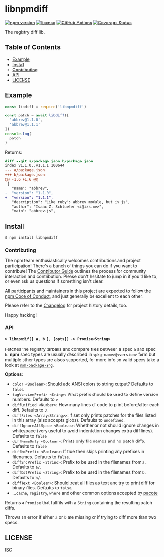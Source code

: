 # libnpmdiff

[![npm version](https://img.shields.io/npm/v/libnpmdiff.svg)](https://npm.im/libnpmdiff)
[![license](https://img.shields.io/npm/l/libnpmdiff.svg)](https://npm.im/libnpmdiff)
[![GitHub Actions](https://github.com/npm/libnpmdiff/workflows/node-ci/badge.svg)](https://github.com/npm/libnpmdiff/actions?query=workflow%3Anode-ci)
[![Coverage Status](https://coveralls.io/repos/github/npm/libnpmdiff/badge.svg?branch=main)](https://coveralls.io/github/npm/libnpmdiff?branch=main)

The registry diff lib.

## Table of Contents

* [Example](#example)
* [Install](#install)
* [Contributing](#contributing)
* [API](#api)
* [LICENSE](#license)

## Example

```js
const libdiff = require('libnpmdiff')

const patch = await libdiff([
  'abbrev@1.1.0',
  'abbrev@1.1.1'
])
console.log(
  patch
)
```

Returns:

```patch
diff --git a/package.json b/package.json
index v1.1.0..v1.1.1 100644
--- a/package.json	
+++ b/package.json	
@@ -1,6 +1,6 @@
 {
   "name": "abbrev",
-  "version": "1.1.0",
+  "version": "1.1.1",
   "description": "Like ruby's abbrev module, but in js",
   "author": "Isaac Z. Schlueter <i@izs.me>",
   "main": "abbrev.js",

```

## Install

`$ npm install libnpmdiff`

### Contributing

The npm team enthusiastically welcomes contributions and project participation!
There's a bunch of things you can do if you want to contribute! The
[Contributor Guide](https://github.com/npm/cli/blob/latest/CONTRIBUTING.md)
outlines the process for community interaction and contribution. Please don't
hesitate to jump in if you'd like to, or even ask us questions if something
isn't clear.

All participants and maintainers in this project are expected to follow the
[npm Code of Conduct](https://docs.npmjs.com/policies/conduct), and just
generally be excellent to each other.

Please refer to the [Changelog](CHANGELOG.md) for project history details, too.

Happy hacking!

### API

#### `> libnpmdif([ a, b ], [opts]) -> Promise<String>`

Fetches the registry tarballs and compare files between a spec `a` and spec `b`. **npm** spec types are usually described in `<pkg-name>@<version>` form but multiple other types are alsos supported, for more info on valid specs take a look at [`npm-package-arg`](https://github.com/npm/npm-package-arg).

**Options**:

- `color <Boolean>`: Should add ANSI colors to string output? Defaults to `false`.
- `tagVersionPrefix <Sring>`: What prefix should be used to define version numbers. Defaults to `v`
- `diffUnified <Number>`: How many lines of code to print before/after each diff. Defaults to `3`.
- `diffFiles <Array<String>>`: If set only prints patches for the files listed in this array (also accepts globs). Defaults to `undefined`.
- `diffIgnoreAllSpace <Boolean>`: Whether or not should ignore changes in whitespace (very useful to avoid indentation changes extra diff lines). Defaults to `false`.
- `diffNameOnly <Boolean>`: Prints only file names and no patch diffs. Defaults to `false`.
- `diffNoPrefix <Boolean>`: If true then skips printing any prefixes in filenames. Defaults to `false`.
- `diffSrcPrefix <String>`: Prefix to be used in the filenames from `a`. Defaults to `a/`.
- `diffDstPrefix <String>`: Prefix to be used in the filenames from `b`. Defaults to `b/`.
- `diffText <Boolean>`: Should treat all files as text and try to print diff for binary files. Defaults to `false`.
- ...`cache`, `registry`, `where` and other common options accepted by [pacote](https://github.com/npm/pacote#options)

Returns a `Promise` that fullfils with a `String` containing the resulting patch diffs.

Throws an error if either `a` or `b` are missing or if trying to diff more than two specs.

## LICENSE

[ISC](LICENSE)

